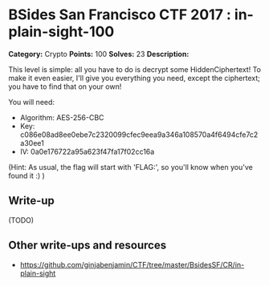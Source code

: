 # BSides San Francisco CTF 2017 : in-plain-sight-100

**Category:** Crypto
**Points:** 100
**Solves:** 23
**Description:**

This level is simple: all you have to do is decrypt some HiddenCiphertext! To make it even easier, I'll give you everything you need, except the ciphertext; you have to find that on your own!

You will need:

* Algorithm: AES-256-CBC
* Key: c086e08ad8ee0ebe7c2320099cfec9eea9a346a108570a4f6494cfe7c2a30ee1
* IV: 0a0e176722a95a623f47fa17f02cc16a

(Hint: As usual, the flag will start with 'FLAG:', so you'll know when you've found it :) )

## Write-up

(TODO)

## Other write-ups and resources

* https://github.com/ginjabenjamin/CTF/tree/master/BsidesSF/CR/in-plain-sight
